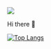 

<img src="https://capsule-render.vercel.app/api?type=waving&color=auto&height=300&section=header&text=MinGuk&fontSize=90" />









<p>
Hi there 👋
</p>


[![Top Langs](https://github-readme-stats.vercel.app/api/top-langs/?username=MinGuk90&layout=compact)](https://github.com/anuraghazra/github-readme-stats)

<!--
**leeminguk/leeminguk** is a ✨ _special_ ✨ repository because its `README.md` (this file) appears on your GitHub profile.

Here are some ideas to get you started:

- 🔭 I’m currently working on ...
- 🌱 I’m currently learning ...
- 👯 I’m looking to collaborate on ...
- 🤔 I’m looking for help with ...
- 💬 Ask me about ...
- 📫 How to reach me: ...
- 😄 Pronouns: ...
- ⚡ Fun fact: ...
-->
